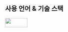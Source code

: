 사용 언어 & 기술 스택
---------------------------------------
<img style="width:72px; height:30px;" src="https://img.shields.io/badge/Redis-DC382D?style=for-the-badge&logo=redis&logoColor=white"/>
